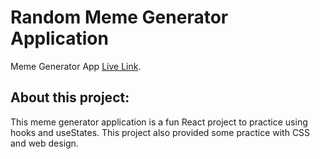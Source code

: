 # Random Meme Generator Application

Meme Generator App [Live Link](https://meme-generator-seven-mauve.vercel.app/).

## About this project:

This meme generator application is a fun React project to practice using hooks and useStates. This project also provided some practice with CSS and web design.
